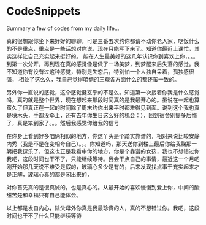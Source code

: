 # CodeSnippets

Summary a few of codes from my daily life...


真的很想跟你坐下来好好的聊聊，可是三番五次约你都请不动你老人家，吃饭什么的不是重点，重点是一些话想对你说，现在只能写下来了。知道你最近上课忙，其实这样让自己充实起来挺好的。
能在人生最美好的这几年认识你到喜欢上你，。。。到第一次分开，再到现在真的感觉像是做了一场美梦，到梦醒来后失落的感觉。我不知道你有没有过这种感觉，特别是失恋后，特别怕一个人独自呆着，孤独感很强，
相处了这么久，我自己觉得咱俩的三观各方面什么的都还蛮一致的。

另外你一直说的感觉，这个感觉挺玄乎的不是么。知道第一次搂着你我是什么感觉吗，真的就是整个世界，现在想起来那段时间真的是我最开心的。虽说在一起也算蛮久了但真正在一起的时间除了周末约你出来平时都难得见到面。说到这个我也真是块木头，手都没牵上，还有去年你生日这么好的机会：），回到宿舍别提多后悔了，真是笨到家了。。。然后我感觉你给我的信号

在你身上看到好多咱俩相似的地方，你这丫头是个踏实靠谱的，相对来说比较安静内秀（我是不是在变相夸自己）。。。你知道吗，那天送你到楼上最后你给我鞠那一躬把我逗乐了，但这也正是我看中你的地方，你是个靠谱的女孩，我也不想错过你
我吧，这段时间也干不了，只能继续等待。我会干点自己的事情，最近这一个月吧刚开始那几天说不难受是假的，玻璃心多少是有的，后来发现找点事干充实起来才是正解，玻璃心真的都是闲出来的，

对你首先真的是很真诚的，也是真心的。从最开始的喜欢慢慢到爱上你，中间的酸甜苦楚和幸福只有自己能体会。

以上都是发自内心，除父母外你真是我最珍贵的人，真的不想错过你。我吧，这段时间也干不了什么只能继续等待